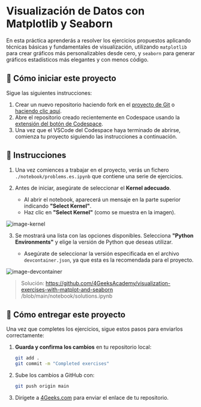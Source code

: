 <!--hide-->
# Visualización de Datos con Matplotlib y Seaborn
<!--endhide-->

En esta práctica aprenderás a resolver los ejercicios propuestos aplicando técnicas básicas y fundamentales de visualización, utilizando `matplotlib` para crear gráficos más personalizables desde cero, y `seaborn` para generar gráficos estadísticos más elegantes y con menos código.

<how-to-start>
  
## 🌱 Cómo iniciar este proyecto

Sigue las siguientes instrucciones:

1. Crear un nuevo repositorio haciendo fork en el [proyecto de Git](https://github.com/4GeeksAcademy/visualization-exercises-with-matplot-and-seaborn) o [haciendo clic aquí](https://github.com/4GeeksAcademy/visualization-exercises-with-matplot-and-seaborn/fork).
2. Abre el repositorio creado recientemente en Codespace usando la [extensión del botón de Codespace](https://docs.github.com/en/codespaces/developing-in-codespaces/creating-a-codespace-for-a-repository#creating-a-codespace-for-a-repository).
3. Una vez que el VSCode del Codespace haya terminado de abrirse, comienza tu proyecto siguiendo las instrucciones a continuación.

</how-to-start>


## 📝 Instrucciones

1. Una vez comiences a trabajar en el proyecto, verás un fichero `./notebook/problems.es.ipynb` que contiene una serie de ejercicios.

2. Antes de iniciar, asegúrate de seleccionar el **Kernel adecuado**. 

    - Al abrir el notebook, aparecerá un mensaje en la parte superior indicando **"Select Kernel"**.  
    - Haz clic en **"Select Kernel"** (como se muestra en la imagen).       


![image-kernel](https://github.com/4GeeksAcademy/calculus-and-algebra-problems-with-python/blob/main/assets/image-kernel.png?raw=true)

3. Se mostrará una lista con las opciones disponibles. Selecciona **"Python Environments"** y elige la versión de Python que deseas utilizar.  

    - Asegúrate de seleccionar la versión especificada en el archivo `devcontainer.json`, ya que esta es la recomendada para el proyecto.


![image-devcontainer](https://github.com/4GeeksAcademy/calculus-and-algebra-problems-with-python/blob/main/assets/devcontainer-image.png?raw=true)



> Solución: https://github.com/4GeeksAcademy/visualization-exercises-with-matplot-and-seaborn
/blob/main/notebook/solutions.ipynb


## 🚛 Cómo entregar este proyecto

Una vez que completes los ejercicios, sigue estos pasos para enviarlos correctamente:  

1. **Guarda y confirma los cambios** en tu repositorio local:  

   ```sh
   git add .
   git commit -m "Completed exercises"
   ```
2. Sube los cambios a GitHub con:

    ```sh
    git push origin main
    ```
3. Dirígete a [4Geeks.com](https://4geeks.com) para enviar el enlace de tu repositorio.
